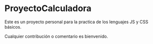 # ProyectoCalculadora
Este es un proyecto personal para la practica de los lenguajes JS y CSS básicos.



Cualquier contribución o comentario es bienvenido.
